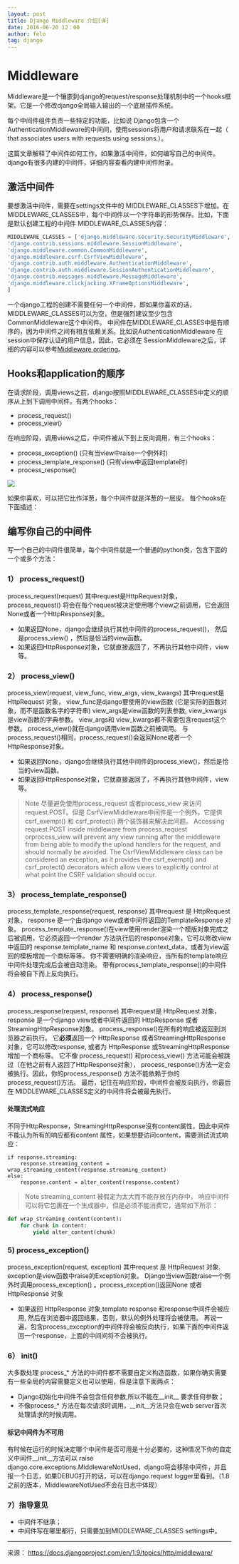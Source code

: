 ```yaml
---
layout: post
title: Django Middleware 介绍[译]
date: 2016-06-20 12：00
author: felo
tag: django
---
```


# Middleware
Middleware是一个镶嵌到django的request/response处理机制中的一个hooks框架。它是一个修改django全局输入输出的一个底层插件系统。

每个中间件组件负责一些特定的功能，比如说 Django包含一个 AuthenticationMiddleware的中间间，使用sessions将用户和请求联系在一起（ that associates users with requests using sessions.）。

这篇文章解释了中间件如何工作，如果激活中间件，如何编写自己的中间件。django有很多内建的中间件，详细内容查看内建中间件附录。



## 激活中间件

要想激活中间件，需要在settings文件中的 MIDDLEWARE_CLASSES下增加。在 MIDDLEWARE_CLASSES中，每个中间件以一个字符串的形势保存。比如，下面是默认创建工程的中间件 MIDDLEWARE_CLASSES内容：

```python
MIDDLEWARE_CLASSES = ['django.middleware.security.SecurityMiddleware',
'django.contrib.sessions.middleware.SessionMiddleware',
'django.middleware.common.CommonMiddleware',
'django.middleware.csrf.CsrfViewMiddleware',
'django.contrib.auth.middleware.AuthenticationMiddleware',
'django.contrib.auth.middleware.SessionAuthenticationMiddleware',
'django.contrib.messages.middleware.MessageMiddleware',
'django.middleware.clickjacking.XFrameOptionsMiddleware',
]
```

一个django工程的创建不需要任何一个中间件，即如果你喜欢的话，MIDDLEWARE_CLASSES可以为空，但是强烈建议至少包含 CommonMiddleware这个中间件。
中间件在MIDDLEWARE_CLASSES中是有顺序的，因为中间件之间有相互依赖关系。比如说AuthenticationMiddleware 在session中保存认证的用户信息，因此，它必须在 SessionMiddleware之后，详细的内容可以参考[Middleware ordering](https://docs.djangoproject.com/en/1.9/ref/middleware/#middleware-ordering)。


## Hooks和application的顺序
在请求阶段，调用views之前，django按照MIDDLEWARE_CLASSES中定义的顺序从上到下调用中间件。有两个hooks：
- process_request()
- process_view()


在响应阶段，调用views之后，中间件被从下到上反向调用，有三个hooks：
- process_exception() (只有当view中raise一个例外时)
- process_template_response() (只有view中返回template时）
- process_response()

![](http://images2015.cnblogs.com/blog/866969/201606/866969-20160620145833709-416633611.png)



如果你喜欢，可以把它比作洋葱，每个中间件就是洋葱的一层皮。
每个hooks在下面描述：

## 编写你自己的中间件
写一个自己的中间件很简单，每个中间件就是一个普通的python类，包含下面的一个或多个方法：

### 1） process_request()

 process_request(request)
其中request是HttpRequest对象，process_request() 将会在每个request被决定使用哪个view之前调用，它会返回None或者一个HttpResponse对象。
- 如果返回None，django会继续执行其他中间件的process_request()， 然后是process_view() ，然后是恰当的view函数。
- 如果返回HttpResponse对象，它就直接返回了，不再执行其他中间件，view等。


### 2） process_view()

 process_view(request, view_func, view_args, view_kwargs)
其中request是HttpRequest 对象， view_func是django要使用的view函数 (它是实际的函数对象，而不是函数名字的字符串) view_args是view函数的列表参数, view_kwargs是view函数的字典参数。  view_args和 view_kwargs都不需要包含request这个参数。
process_view()就在django调用view函数之前被调用。
与process_request()相同，process_request()会返回None或者一个HttpResponse对象。
- 如果返回None，django会继续执行其他中间件的process_view()，然后是恰当的view函数。
- 如果返回HttpResponse对象，它就直接返回了，不再执行其他中间件，view等。


>Note
尽量避免使用process_request 或者process_view 来访问request.POST。但是 CsrfViewMiddleware中间件是一个例外，它提供 csrf_exempt() 和 csrf_protect() 两个装饰器来解决此问题。
Accessing request.POST inside middleware from process_request orprocess_view will prevent any view running after the middleware from being able to modify the upload handlers for the request, and should normally be avoided.
The CsrfViewMiddleware class can be considered an exception, as it provides the csrf_exempt() and csrf_protect() decorators which allow views to explicitly control at what point the CSRF validation should occur.

### 3） process_template_response()

process_template_response(request, response)
其中request 是 HttpRequest 对象， response 是一个由django view或者中间件返回的TemplateResponse  对象。
process_template_response()在view使用render渲染一个模版对象完成之后被调用，它必须返回一个render 方法执行后的response对象，它可以修改view中返回的 response.template_name 和 response.context_data，或者为view返回的模板增加一个商标等等。
你不需要明确的渲染响应，当所有的template响应中间件处理完成后会被自动渲染。
带有process_template_response()的中间件将会被自下而上反向执行。

### 4） process_response()

process_response(request, response)
其中request是 HttpRequest 对象， response 是一个django view或者中间件返回的 HttpResponse 或者StreamingHttpResponse对象。
process_response()在所有的响应被返回到浏览器之前执行。
它**必须**返回一个 HttpResponse 或者StreamingHttpResponse 对象，它可以修改response, 或者为 HttpResponse 或StreamingHttpResponse增加一个商标等。
它不像 process_request() 和process_view() 方法可能会被跳过（在他之前有人返回了HttpResponse对象）， process_response()方法一定会被执行。因此，你的process_response() 方法不能依赖于你的process_request()方法。
最后，记住在响应阶段，中间件会被反向执行，你最后在 MIDDLEWARE_CLASSES定义的中间件将会被最先执行。

#### 处理流式响应

不同于HttpResponse，StreamingHttpResponse沒有content属性，因此中间件不能认为所有的响应都有content 属性，如果想要访问content，需要测试流式响应：

```
if response.streaming:
    response.streaming_content = wrap_streaming_content(response.streaming_content)
else:
    response.content = alter_content(response.content)
```

>Note
streaming_content 被假定为太大而不能存放在内存中， 响应中间件可以将它包裹在一个生成器中，但是必须不能消费它，通常如下所示：

```python
def wrap_streaming_content(content):
    for chunk in content:
        yield alter_content(chunk)
```

### 5) process_exception()
process_exception(request, exception)
其中request 是 HttpRequest 对象. exception是view函数中raise的Exception对象。
Django当view函数raise一个例外时调用process_exception() 。process_exception()返回None 或者HttpResponse 对象
- 如果返回 HttpResponse 对象,template response 和response中间件会被应用, 然后在浏览器中返回结果，否则，默认的例外处理将会被使用。
再说一遍，包含process_exception的中间件将会被反向执行，如果下面的中间件返回一个response，上面的中间间将不会被执行。

### 6） __init__()
大多数处理 process_* 方法的中间件都不需要自定义构造函数，如果你确实需要有一些全局的内容需要定义也可以使用，但是注意下面两点：
- Django初始化中间件不会包含任何参数,所以不能在__init__ 要求任何参数；
- 不像process_* 方法在每次请求时调用，__init__方法只会在web server首次处理请求的时候调用。

#### 标记中间件为不可用
有时候在运行的时候决定哪个中间件是否可用是十分必要的，这种情况下你的自定义中间件__init__方法可以 raise django.core.exceptions.MiddlewareNotUsed，django将会移除中间件，并且报一个日志，如果DEBUG打开的话，可以在django.request logger里看到。（1.8之前的版本，MiddlewareNotUsed不会在日志中体现）

### 7）指导意见
- 中间件不继承；
- 中间件写在哪里都行，只需要加到MIDDLEWARE_CLASSES settings中。

---
来源： https://docs.djangoproject.com/en/1.9/topics/http/middleware/

